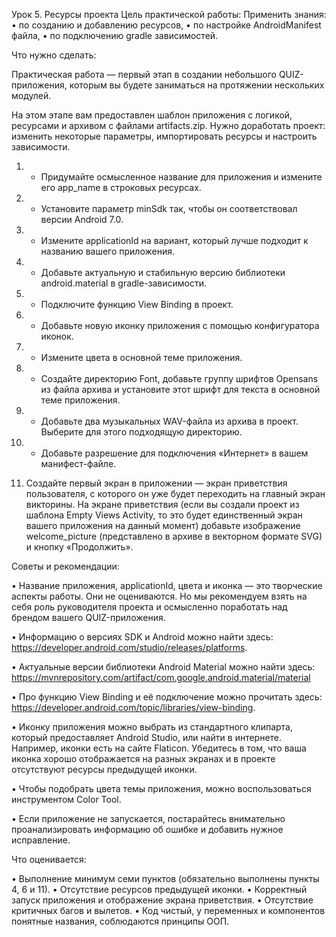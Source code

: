 Урок 5. Ресурсы проекта
Цель практической работы:
Применить знания:
• по созданию и добавлению ресурсов,
• по настройке AndroidManifest файла,
• по подключению gradle зависимостей.


Что нужно сделать:

Практическая работа — первый этап в создании небольшого QUIZ-приложения, которым вы будете заниматься на протяжении нескольких модулей.

На этом этапе вам предоставлен шаблон приложения с логикой, ресурсами и архивом с файлами artifacts.zip. 
Нужно доработать проект: изменить некоторые параметры, импортировать ресурсы и настроить зависимости.

1. + Придумайте осмысленное название для приложения и измените его app_name в строковых ресурсах.

2. +  Установите параметр minSdk так, чтобы он соответствовал версии Android 7.0.

3. + Измените applicationId на вариант, который лучше подходит к названию вашего приложения.

4. + Добавьте актуальную и стабильную версию библиотеки android.material в gradle-зависимости.

5. + Подключите функцию View Binding в проект.

6. + Добавьте новую иконку приложения с помощью конфигуратора иконок.

7. + Измените цвета в основной теме приложения.

8. + Создайте директорию Font, добавьте группу шрифтов Opensans из файла архива и установите этот шрифт для текста в основной теме приложения.

9. + Добавьте два музыкальных WAV-файла из архива в проект. Выберите для этого подходящую директорию.

10. + Добавьте разрешение для подключения «Интернет» в вашем манифест-файле.

11. Создайте первый экран в приложении — экран приветствия пользователя, с которого он уже будет переходить на главный экран викторины. На экране приветствия (если вы создали проект из шаблона Empty Views Activity, то это будет единственный экран вашего приложения на данный момент) добавьте изображение welcome_picture (представлено в архиве в векторном формате SVG) и кнопку «Продолжить».


Советы и рекомендации:

• Название приложения, applicationId, цвета и иконка — это творческие аспекты работы. Они не оцениваются.
Но мы рекомендуем взять на себя роль руководителя проекта и осмысленно поработать над брендом вашего QUIZ-приложения.

• Информацию о версиях SDK и Android можно найти здесь: https://developer.android.com/studio/releases/platforms.

• Актуальные версии библиотеки Android Material можно найти здесь: https://mvnrepository.com/artifact/com.google.android.material/material

• Про функцию View Binding и её подключение можно прочитать здесь: https://developer.android.com/topic/libraries/view-binding.

• Иконку приложения можно выбрать из стандартного клипарта, который предоставляет Android Studio, или найти в интернете. 
Например, иконки есть на сайте Flaticon. Убедитесь в том, что ваша иконка хорошо отображается на разных экранах и в проекте отсутствуют ресурсы предыдущей иконки.

• Чтобы подобрать цвета темы приложения, можно воспользоваться инструментом Color Tool.

• Если приложение не запускается, постарайтесь внимательно проанализировать информацию об ошибке и добавить нужное исправление.


Что оценивается:

• Выполнение минимум семи пунктов (обязательно выполнены пункты 4, 6 и 11).
• Отсутствие ресурсов предыдущей иконки.
• Корректный запуск приложения и отображение экрана приветствия.
• Отсутствие критичных багов и вылетов.
• Код чистый, у переменных и компонентов понятные названия, соблюдаются принципы ООП.
